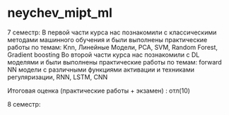 # neychev_mipt_ml
7 семестр:
В первой части курса нас познакомили с классическими методами машинного обучения и были выполнены практические работы по темам: Knn, Линейные Модели, PCA, SVM, Random Forest, Gradient boosting 
Во второй части курса нас познакомили с DL моделями и были выполнены практические работы по темам: forward NN модели с различными функциями активации и техниками регуляризации, RNN, LSTM, CNN

Итоговая оценка (практические работы + экзамен) : отл(10)


8 семестр:
